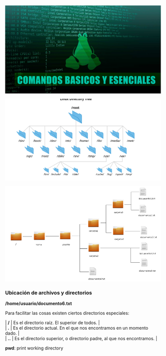 
![ComandosBasicos][1]



![SistemaArchivos1][2]


![SistemaArchivos2][3]

### Ubicación de archivos y directorios


**/home/usuario/documento6.txt**

Para facilitar las cosas existen ciertos directorios especiales:

| **/** | Es el directorio raíz. El superior de todos. |  
| **.** | Es el directorio actual. En el que nos encontramos en un momento dado. |  
| **..** | Es el directorio superior, o directorio padre, al que nos encontramos. |  





**pwd**: print working directory

[1]: Imagenes/ComandosBasicosLinux.jpg
[2]: Imagenes/SistemaDeArchivos1.PNG
[3]: Imagenes/SistetmaDeArchivos2.png
